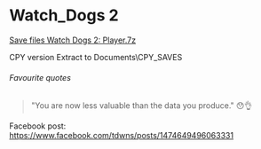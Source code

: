 # Watch_Dogs 2
[Save files Watch Dogs 2: Player.7z](Player.7z?raw=true)

CPY version
Extract to Documents\CPY_SAVES

###### Favourite quotes
> "You are now less valuable than the data you produce." 😯👌

Facebook post: https://www.facebook.com/tdwns/posts/1474649496063331